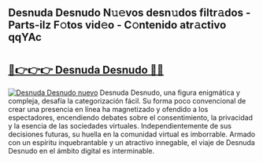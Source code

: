 ## Desnuda Desnudo N𝚞𝚎vos desn𝚞dos filtr𝚊dos - Parts-ilz F𝚘tos vid𝚎o - C𝚘ntenido atr𝚊ctivo qqYAc

# <h2><a href="http://mb1b52.tromn.icu/?c=Desnuda+Desnudo">🔗👉👉👉 Desnuda Desnudo 🔗🔗</a></h2>

[![Desnuda Desnudo nuevo](https://i.imgur.com/pEAQMta.gif)](http://mb1b52.tromn.icu/?c=Desnuda+Desnudo)
Desnuda Desnudo, una figura enigmática y compleja, desafía la categorización fácil. Su forma poco convencional de crear una presencia en línea ha magnetizado y ofendido a los espectadores, encendiendo debates sobre el consentimiento, la privacidad y la esencia de las sociedades virtuales. Independientemente de sus decisiones futuras, su huella en la comunidad virtual es imborrable. Armado con un espíritu inquebrantable y un atractivo innegable, el viaje de Desnuda Desnudo en el ámbito digital es interminable.
